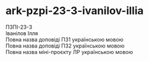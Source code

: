 # ark-pzpi-23-3-ivanilov-illia  
ПЗПІ-23-3  
Іванілов Ілля  
Повна назва доповіді ПЗ1 українською мовою  
Повна назва доповіді ПЗ2 українською мовою  
Повна назва міні-проєкту ЛР українською мовою  
